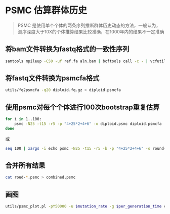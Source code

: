 # PSMC 估算群体历史

>PSMC 是使用单个个体的两条序列推断群体历史动态的方法，一般认为，测序深度大于10X的个体推算结果比较准确，在1000年内的结果不一定准确

## 将bam文件转换为fastq格式的一致性序列

```sh
samtools mpileup -C50 -uf ref.fa aln.bam | bcftools call -c - | vcfutils.pl vcf2fq -d $average_depth/3 -D $average_depth/3 -D 100 | gzip > diploid.fq.gz
```

## 将fastq文件转换为psmcfa格式

```sh
utils/fq2psmcfa -q20 diploid.fq.gz > diploid.psmcfa
```

## 使用psmc对每个个体进行100次bootstrap重复估算

```sh
for i in 1..100:
    psmc -N25 -t15 -r5 -p "4+25*2+4+6" -o diploid.psmc diploid.psmcfa
done
```

或

```sh
seq 100 | xargs -i echo psmc -N25 -t15 -r5 -b -p "4+25*2+4+6" -o round-{}.psmc split.fa | sh
```

## 合并所有结果

```sh
cat roud-*.psmc > combined.psmc
```

## 画图

```sh
utils/psmc_plot.pl -pY50000 -u $mutation_rate -g $per_generation_time combined combined.psmc
```
